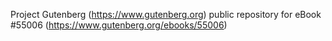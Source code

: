 Project Gutenberg (https://www.gutenberg.org) public repository for eBook #55006 (https://www.gutenberg.org/ebooks/55006)

